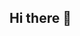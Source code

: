 ## Hi there 👋

<!--
**Lalaurete/Lalaurete** is a ✨ _special_ ✨ repository because its `README.md` (this file) appears on your GitHub profile.

Here are some ideas to get you started:

sou Lalaurete
Estou estudando na Alura
Estou me desenvolvendo na linguagem JavaScript
Utilizo esse espaço para minha organização e compartilhamento dos meu projetos desenvolvidos
contato: laurafalconi90@gmail.com
-->
